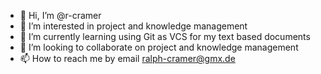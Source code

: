 - 👋 Hi, I’m @r-cramer
- 👀 I’m interested in project and knowledge management
- 🌱 I’m currently learning using Git as VCS for my text based documents
- 💞️ I’m looking to collaborate on project and knowledge management
- 📫 How to reach me by email ralph-cramer@gmx.de

<!---
r-cramer/r-cramer is a ✨ special ✨ repository because its `README.md` (this file) appears on your GitHub profile.
You can click the Preview link to take a look at your changes.
--->

